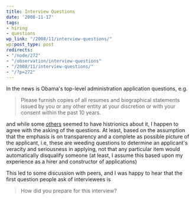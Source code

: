 ```yaml
---
title: Interview Questions
date: '2008-11-17'
tags:
- hiring
- questions
wp_link: "/2008/11/interview-questions/"
wp:post_type: post
redirects:
- "/node/272"
- "/observation/interview-questions"
- "/2008/11/interview-questions/"
- "/?p=272"
---
```


In the news is Obama's top-level administration application questions, e.g.

> Please furnish copies of all resumes and biographical statements issued by you or any other entity at your discretion or with your consent within the past 10 years.

and while some [others](http://www.stlrecruiting.com/2008/11/obama-adminstra.html) seemed to have histrionics about it, I happen to agree with the asking of the questions. At least, based on the assumption that the emphasis is on transparency and a complete as possible picture of the applicant, i.e, these are weeding questions to determine an applicant's veracity and seriousness in applying, not that any particular item would automatically disqualify someone (at least, I assume this based upon my experience as a hirer and constructor of applications)

This led to some discussion with peers, and I was happy to hear that the first question people ask of interviewees is

> How did you prepare for this interview?
